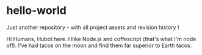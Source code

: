 # hello-world
Just another repository - with all project assets and revision history !

Hi Humans,
Hubot here.
I llike Node.js and coffescript (that's what I'm node of!).
I've had tacos on the moon and find them far superior to Earth tacos.
